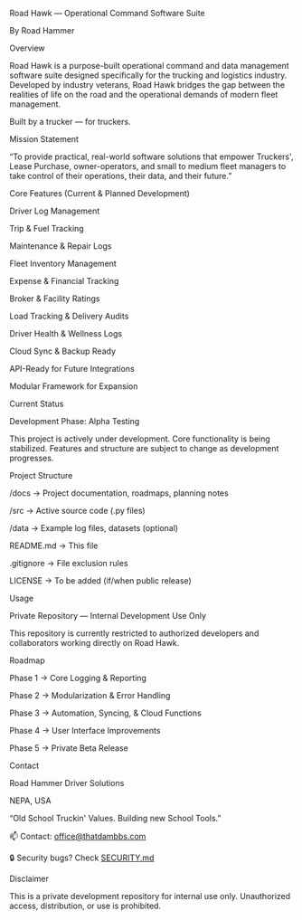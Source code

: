 Road Hawk — Operational Command Software Suite





By Road Hammer 









Overview





Road Hawk is a purpose-built operational command and data management software suite designed specifically for the trucking and logistics industry. Developed by industry veterans, Road Hawk bridges the gap between the realities of life on the road and the operational demands of modern fleet management.



Built by a trucker — for truckers.









Mission Statement





“To provide practical, real-world software solutions that empower Truckers', Lease Purchase, owner-operators, and small to medium fleet managers to take control of their operations, their data, and their future.”










Core Features (Current & Planned Development)





Driver Log Management

Trip & Fuel Tracking

Maintenance & Repair Logs

Fleet Inventory Management

Expense & Financial Tracking

Broker & Facility Ratings

Load Tracking & Delivery Audits

Driver Health & Wellness Logs

Cloud Sync & Backup Ready

API-Ready for Future Integrations

Modular Framework for Expansion










Current Status





Development Phase: Alpha Testing

This project is actively under development. Core functionality is being stabilized. Features and structure are subject to change as development progresses.









Project Structure



/docs          → Project documentation, roadmaps, planning notes  

/src           → Active source code (.py files)  

/data          → Example log files, datasets (optional)  

README.md      → This file  

.gitignore     → File exclusion rules  

LICENSE        → To be added (if/when public release)  











Usage





Private Repository — Internal Development Use Only

This repository is currently restricted to authorized developers and collaborators working directly on Road Hawk.









Roadmap





Phase 1 → Core Logging & Reporting

Phase 2 → Modularization & Error Handling

Phase 3 → Automation, Syncing, & Cloud Functions

Phase 4 → User Interface Improvements

Phase 5 → Private Beta Release









Contact





Road Hammer Driver Solutions  

NEPA, USA

“Old School Truckin' Values. Building new School Tools.”





📫 Contact: [office@thatdambbs.com](mailto:office@thatdambbs.com)  

🔒 Security bugs? Check [SECURITY.md](./SECURITY.md)




Disclaimer


This is a private development repository for internal use only. Unauthorized access, distribution, or use is prohibited.




